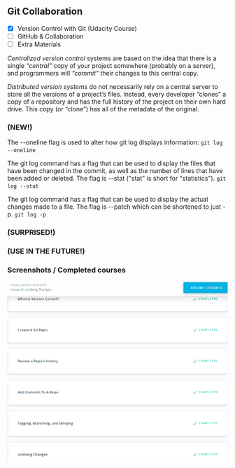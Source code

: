 ## Git Collaboration

- [x] Version Control with Git (Udacity Course)
- [ ] GitHub & Collaboration
- [ ] Extra Materials

*Centralized version control* systems are based on the idea that there is a single *“central”* copy of your project somewhere (probably on a server), and programmers will *“commit”* their changes to this central copy.

*Distributed version systems* do not necessarily rely on a central server to store all the versions of a project’s files. Instead, every developer “clones” a copy of a repository and has the full history of the project on their own hard drive. This copy (or “clone”) has all of the metadata of the original.

### (NEW!)

The --oneline flag is used to alter how git log displays information:
`git log --oneline`

The git log command has a flag that can be used to display the files that have been changed in the commit, as well as the number of lines that have been added or deleted. The flag is --stat ("stat" is short for "statistics").
`git log --stat`

The git log command has a flag that can be used to display the actual changes made to a file. The flag is --patch which can be shortened to just -p.
`git log -p`

### (SURPRISED!)

### (USE IN THE FUTURE!)

### Screenshots / Completed courses

![Git Collaboration](../img/Version_Control_with_Git[Udacity].png)